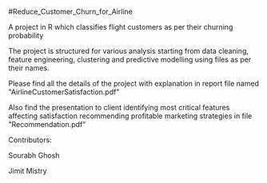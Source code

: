 #Reduce_Customer_Churn_for_Airline

A project in R which classifies flight customers as per their churning probability

The project is structured for various analysis starting from data cleaning, feature engineering, clustering and predictive modelling using files as per their names.

Please find all the details of the project with explanation in report file named "AirlineCustomerSatisfaction.pdf"

Also find the presentation to client identifying most critical features affecting satisfaction recommending profitable marketing strategies in file "Recommendation.pdf"

Contributors:

Sourabh Ghosh

Jimit Mistry
